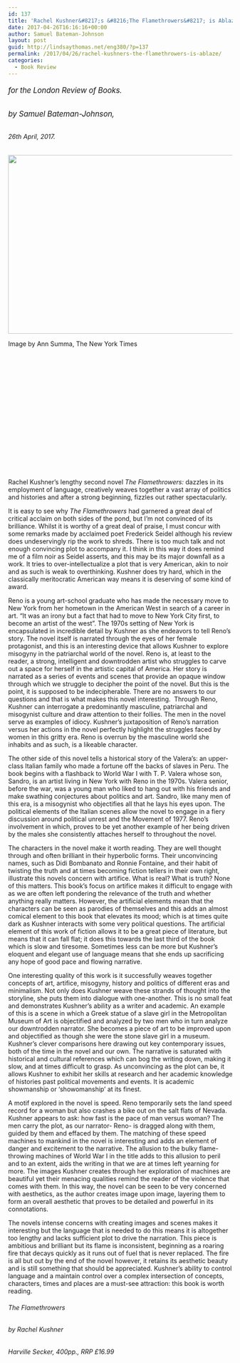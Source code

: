 ```yaml
---
id: 137
title: 'Rachel Kushner&#8217;s &#8216;The Flamethrowers&#8217; is Ablaze'
date: 2017-04-26T16:16:16+00:00
author: Samuel Bateman-Johnson
layout: post
guid: http://lindsaythomas.net/eng380/?p=137
permalink: /2017/04/26/rachel-kushners-the-flamethrowers-is-ablaze/
categories:
  - Book Review
---
```

###### <span style="font-size: 1.063rem;letter-spacing: -0.01em">for the London Review of Books.</span>

###### <span style="font-size: 1.063rem;letter-spacing: -0.01em">by Samuel Bateman-Johnson, </span>

###### 26th April, 2017.<figure id="attachment_140" style="width: 600px" class="wp-caption alignright">

<img class="wp-image-140 size-full" src="http://lindsaythomas.net/eng380/wp-content/uploads/sites/17/2017/04/Rachel-Kushner.jpg" alt="" width="600" height="401" srcset="http://lindsaythomas.net/eng380s17/wp-content/uploads/sites/17/2017/04/Rachel-Kushner.jpg 600w, http://lindsaythomas.net/eng380s17/wp-content/uploads/sites/17/2017/04/Rachel-Kushner-300x201.jpg 300w" sizes="(max-width: 600px) 100vw, 600px" /><figcaption class="wp-caption-text">Image by Ann Summa, The New York Times</figcaption></figure> 

&nbsp;

&nbsp;

&nbsp;

&nbsp;

&nbsp;

&nbsp;

&nbsp;

&nbsp;

&nbsp;

Rachel Kushner’s lengthy second novel _The Flamethrowers:_ dazzles in its employment of language, creatively weaves together a vast array of politics and histories and after a strong beginning, fizzles out rather spectacularly.

It is easy to see why _The Flamethrowers_ had garnered a great deal of critical acclaim on both sides of the pond, but I’m not convinced of its brilliance. Whilst it is worthy of a great deal of praise, I must concur with some remarks made by acclaimed poet Frederick Seidel although his review does undeservingly rip the work to shreds. There is too much talk and not enough convincing plot to accompany it. I think in this way it does remind me of a film noir as Seidel asserts, and this may be its major downfall as a work. It tries to over-intellectualize a plot that is very American, akin to noir and as such is weak to overthinking. Kushner does try hard, which in the classically meritocratic American way means it is deserving of some kind of award.

Reno is a young art-school graduate who has made the necessary move to New York from her hometown in the American West in search of a career in art. “It was an irony but a fact that had to move to New York City first, to become an artist of the west”. The 1970s setting of New York is encapsulated in incredible detail by Kushner as she endeavors to tell Reno’s story. The novel itself is narrated through the eyes of her female protagonist, and this is an interesting device that allows Kushner to explore misogyny in the patriarchal world of the novel. Reno is, at least to the reader, a strong, intelligent and downtrodden artist who struggles to carve out a space for herself in the artistic capital of America. Her story is narrated as a series of events and scenes that provide an opaque window through which we struggle to decipher the point of the novel. But this is the point, it is supposed to be indecipherable. There are no answers to our questions and that is what makes this novel interesting.  Through Reno, Kushner can interrogate a predominantly masculine, patriarchal and misogynist culture and draw attention to their follies. The men in the novel serve as examples of idiocy. Kushner’s juxtaposition of Reno’s narration versus her actions in the novel perfectly highlight the struggles faced by women in this gritty era. Reno is overrun by the masculine world she inhabits and as such, is a likeable character.

The other side of this novel tells a historical story of the Valera’s: an upper-class Italian family who made a fortune off the backs of slaves in Peru. The book begins with a flashback to World War I with T. P. Valera whose son, Sandro, is an artist living in New York with Reno in the 1970s. Valera senior, before the war, was a young man who liked to hang out with his friends and make swathing conjectures about politics and art. Sandro, like many men of this era, is a misogynist who objectifies all that he lays his eyes upon. The political elements of the Italian scenes allow the novel to engage in a fiery discussion around political unrest and the Movement of 1977. Reno’s involvement in which, proves to be yet another example of her being driven by the males she consistently attaches herself to throughout the novel.

The characters in the novel make it worth reading. They are well thought through and often brilliant in their hyperbolic forms. Their unconvincing names, such as Didi Bombanato and Ronnie Fontaine, and their habit of twisting the truth and at times becoming fiction tellers in their own right, illustrate this novels concern with artifice. What is real? What is truth? None of this matters. This book’s focus on artifice makes it difficult to engage with as we are often left pondering the relevance of the truth and whether anything really matters. However, the artificial elements mean that the characters can be seen as parodies of themselves and this adds an almost comical element to this book that elevates its mood; which is at times quite dark as Kushner interacts with some very political questions. The artificial element of this work of fiction allows it to be a great piece of literature, but means that it can fall flat; it does this towards the last third of the book which is slow and tiresome. Sometimes less can be more but Kushner’s eloquent and elegant use of language means that she ends up sacrificing any hope of good pace and flowing narrative.

One interesting quality of this work is it successfully weaves together concepts of art, artifice, misogyny, history and politics of different eras and minimalism. Not only does Kushner weave these strands of thought into the storyline, she puts them into dialogue with one-another. This is no small feat and demonstrates Kushner’s ability as a writer and academic. An example of this is a scene in which a Greek statue of a slave girl in the Metropolitan Museum of Art is objectified and analyzed by two men who in turn analyze our downtrodden narrator. She becomes a piece of art to be improved upon and objectified as though she were the stone slave girl in a museum. Kushner’s clever comparisons here drawing out key contemporary issues, both of the time in the novel and our own. The narrative is saturated with historical and cultural references which can bog the writing down, making it slow, and at times difficult to grasp. As unconvincing as the plot can be, it allows Kushner to exhibit her skills at research and her academic knowledge of histories past political movements and events. It is academic showmanship or ‘showomanship’ at its finest.

A motif explored in the novel is speed. Reno temporarily sets the land speed record for a woman but also crashes a bike out on the salt flats of Nevada. Kushner appears to ask: how fast is the pace of man versus woman? The men carry the plot, as our narrator- Reno- is dragged along with them, guided by them and effaced by them. The matching of these speed machines to mankind in the novel is interesting and adds an element of danger and excitement to the narrative. The allusion to the bulky flame-throwing machines of World War I in the title adds to this allusion to peril and to an extent, aids the writing in that we are at times left yearning for more. The images Kushner creates through her exploration of machines are beautiful yet their menacing qualities remind the reader of the violence that comes with them. In this way, the novel can be seen to be very concerned with aesthetics, as the author creates image upon image, layering them to form an overall aesthetic that proves to be detailed and powerful in its connotations.

The novels intense concerns with creating images and scenes makes it interesting but the language that is needed to do this means it is altogether too lengthy and lacks sufficient plot to drive the narration. This piece is ambitious and brilliant but its flame is inconsistent, beginning as a roaring fire that decays quickly as it runs out of fuel that is never replaced. The fire is all but out by the end of the novel however, it retains its aesthetic beauty and is still something that should be appreciated. Kushner’s ability to control language and a maintain control over a complex intersection of concepts, characters, times and places are a must-see attraction: this book is worth reading.

###### _The Flamethrowers_

###### by Rachel Kushner

###### Harville Secker, 400pp., RRP £16.99